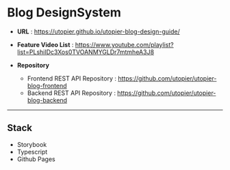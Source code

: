 # Blog DesignSystem

- **URL** : https://utopier.github.io/utopier-blog-design-guide/
- **Feature Video List** : https://www.youtube.com/playlist?list=PLshiIDc3Xos0TVOANMYGLDr7mtmheA3J8
- **Repository**

  - Frontend REST API Repository : https://github.com/utopier/utopier-blog-frontend
  - Backend REST API Repository : https://github.com/utopier/utopier-blog-backend

---

## Stack

- Storybook
- Typescript
- Github Pages
